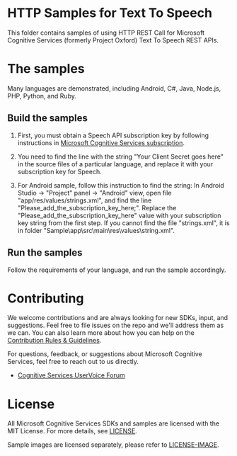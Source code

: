 HTTP Samples for Text To Speech
===============================

This folder contains samples of using HTTP REST Call for Microsoft Cognitive Services (formerly Project Oxford)
Text To Speech REST APIs.

The samples
===========

Many languages are demonstrated, including Android, C#, Java, Node.js, PHP, Python, and Ruby.

Build the samples
----------------

1. First, you must obtain a Speech API subscription key by following instructions in [Microsoft Cognitive Services subscription](<https://www.microsoft.com/cognitive-services/en-us/sign-up>).

2. You need to find the line with the string "Your Client Secret goes here" in the source files of
a particular language, and replace it with your subscription key for Speech.

3. For Android sample, follow this instruction to find the string:
In Android Studio -\> "Project" panel -\> "Android" view, open file
    "app/res/values/strings.xml", and find the line
    "Please\_add\_the\_subscription\_key\_here;". Replace the
    "Please\_add\_the\_subscription\_key\_here" value with your subscription key
    string from the first step. If you cannot find the file "strings.xml", it is
    in folder "Sample\app\src\main\res\values\string.xml".

Run the samples
--------------

Follow the requirements of your language, and run the sample accordingly.

Contributing
============
We welcome contributions and are always looking for new SDKs, input, and
suggestions. Feel free to file issues on the repo and we'll address them as we can. You can also learn more about how you can help on the [Contribution
Rules & Guidelines](</CONTRIBUTING.md>).

For questions, feedback, or suggestions about Microsoft Cognitive Services, feel free to reach out to us directly.

-   [Cognitive Services UserVoice Forum](<https://cognitive.uservoice.com>)

License
=======

All Microsoft Cognitive Services SDKs and samples are licensed with the MIT License. For more details, see
[LICENSE](</LICENSE.md>).

Sample images are licensed separately, please refer to [LICENSE-IMAGE](</LICENSE-IMAGE.md>).

